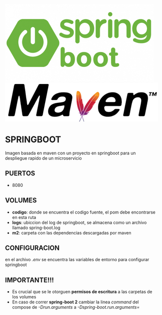 ![alt text](springboot.png)
![alt text](maven.png)

# SPRINGBOOT

Imagen basada en maven con un proyecto en springboot para un despliegue rapido de un microservicio 


## PUERTOS
	
*   8080


## VOLUMES

*  **codigo**: donde se encuentra el codigo fuente, el pom debe encontrarse en esta ruta
*	**logs**: ubiccion del log de springboot, se almacena como un archivo llamado spring-boot.log
*	**m2**: carpeta con las dependencias descargadas por maven


## CONFIGURACION
en el archivo *.env* se encuentra las variables de entorno para configurar springboot


## IMPORTANTE!!!

* Es crucial que se le otorguen **permisos de escritura** a las carpetas de los volumes	
* En caso de correr **spring-boot 2** cambiar la linea *command* del compose de *-Drun.arguments* a *-Dspring-boot.run.arguments=*
